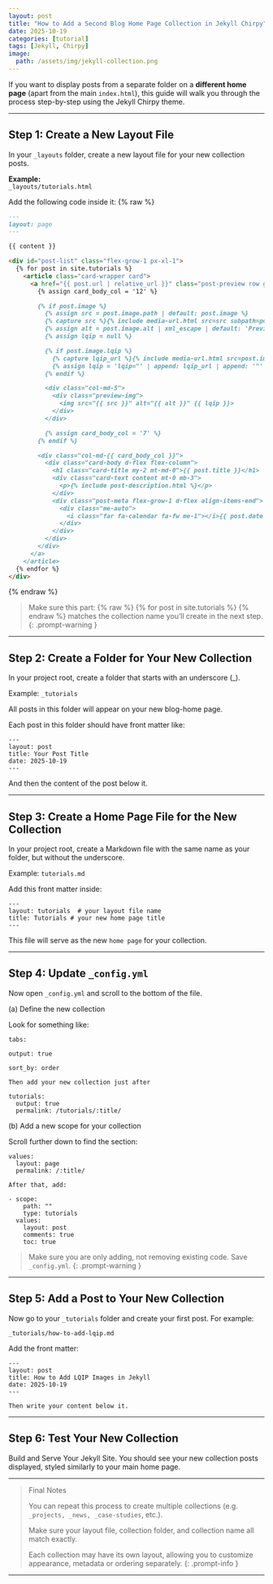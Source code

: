 ```yaml
---
layout: post
title: "How to Add a Second Blog Home Page Collection in Jekyll Chirpy"
date: 2025-10-19
categories: [tutorial]
tags: [Jekyll, Chirpy]
image:
  path: /assets/img/jekyll-collection.png
---
```


If you want to display posts from a separate folder on a **different home page** (apart from the main `index.html`), this guide will walk you through the process step-by-step using the Jekyll Chirpy theme.

---

## Step 1: Create a New Layout File

In your `_layouts` folder, create a new layout file for your new collection posts.

**Example:**  
`_layouts/tutorials.html`

Add the following code inside it:
{% raw %}
```Markdown
---
layout: page
---

{{ content }}

<div id="post-list" class="flex-grow-1 px-xl-1">
  {% for post in site.tutorials %}
    <article class="card-wrapper card">
      <a href="{{ post.url | relative_url }}" class="post-preview row g-0 flex-md-row-reverse">
        {% assign card_body_col = '12' %}

        {% if post.image %}
          {% assign src = post.image.path | default: post.image %}
          {% capture src %}{% include media-url.html src=src subpath=post.media_subpath %}{% endcapture %}
          {% assign alt = post.image.alt | xml_escape | default: 'Preview Image' %}
          {% assign lqip = null %}

          {% if post.image.lqip %}
            {% capture lqip_url %}{% include media-url.html src=post.image.lqip subpath=post.media_subpath %}{% endcapture %}
            {% assign lqip = 'lqip="' | append: lqip_url | append: '"' %}
          {% endif %}

          <div class="col-md-5">
            <div class="preview-img">
              <img src="{{ src }}" alt="{{ alt }}" {{ lqip }}>
            </div>
          </div>

          {% assign card_body_col = '7' %}
        {% endif %}

        <div class="col-md-{{ card_body_col }}">
          <div class="card-body d-flex flex-column">
            <h1 class="card-title my-2 mt-md-0">{{ post.title }}</h1>
            <div class="card-text content mt-0 mb-3">
              <p>{% include post-description.html %}</p>
            </div>
            <div class="post-meta flex-grow-1 d-flex align-items-end">
              <div class="me-auto">
                <i class="far fa-calendar fa-fw me-1"></i>{{ post.date | date: "%b %-d, %Y" }}
              </div>
            </div>
          </div>
        </div>
      </a>
    </article>
  {% endfor %}
</div>
```
{% endraw %}
> Make sure this part:
{% raw %} {% for post in site.tutorials %} {% endraw %}
matches the collection name you’ll create in the next step.
{: .prompt-warning }

---

## Step 2: Create a Folder for Your New Collection

In your project root, create a folder that starts with an underscore (_).

Example:
`_tutorials`

All posts in this folder will appear on your new blog-home page.

Each post in this folder should have front matter like:
```
---
layout: post
title: Your Post Title
date: 2025-10-19
---
```
And then the content of the post below it.


---

## Step 3: Create a Home Page File for the New Collection

In your project root, create a Markdown file with the same name as your folder, but without the underscore.

Example:
`tutorials.md`

Add this front matter inside:
```
---
layout: tutorials  # your layout file name
title: Tutorials # your new home page title 
---
```

This file will serve as the new `home page` for your collection.


---

## Step 4: Update `_config.yml`

Now open `_config.yml` and scroll to the bottom of the file.

(a) Define the new collection

Look for something like:

 `tabs:`
 
  `output: true`
  
  `sort_by: order`
  

`Then add your new collection just after`

```
tutorials:
  output: true
  permalink: /tutorials/:title/
```

(b) Add a new scope for your collection

Scroll further down to find the section:
```
values:
  layout: page
  permalink: /:title/ 
```

`After that, add:`

```
- scope:
    path: ""
    type: tutorials
  values:
    layout: post
    comments: true
    toc: true
```

> Make sure you are only adding, not removing existing code. Save `_config.yml`.
{: .prompt-warning }

---

## Step 5: Add a Post to Your New Collection

Now go to your `_tutorials` folder and create your first post. For example:

`_tutorials/how-to-add-lqip.md`

Add the front matter:

```
---
layout: post
title: How to Add LQIP Images in Jekyll
date: 2025-10-19
---

Then write your content below it.

```
---

## Step 6: Test Your New Collection

Build and Serve Your Jekyll Site.
You should see your new collection posts displayed, styled similarly to your main home page.


---

> Final Notes
> 
> You can repeat this process to create multiple collections (e.g.` _projects, _news, _case-studies`, etc.).
> 
> Make sure your layout file, collection folder, and collection name all match exactly.
> 
> Each collection may have its own layout, allowing you to customize appearance, metadata or ordering separately.
{: .prompt-info }


---

